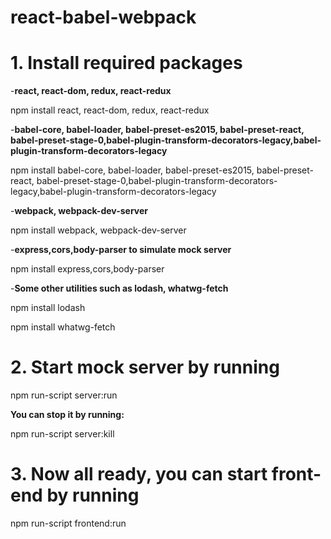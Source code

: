 # react-babel-webpack

<H1>1. Install required packages</H1>

-<b>react, react-dom, redux, react-redux</b>

npm install react, react-dom, redux, react-redux

-<b>babel-core, babel-loader, babel-preset-es2015, babel-preset-react, babel-preset-stage-0,babel-plugin-transform-decorators-legacy,babel-plugin-transform-decorators-legacy</b>

npm install babel-core, babel-loader, babel-preset-es2015, babel-preset-react, babel-preset-stage-0,babel-plugin-transform-decorators-legacy,babel-plugin-transform-decorators-legacy

-<b>webpack, webpack-dev-server</b>

npm install webpack, webpack-dev-server

-<b>express,cors,body-parser to simulate mock server</b>

npm install express,cors,body-parser

-<b>Some other utilities such as lodash, whatwg-fetch</b>

npm install lodash

npm install whatwg-fetch

<H1>2. Start mock server by running</H1>

npm run-script server:run

<b>You can stop it by running:</b>

npm run-script server:kill

<H1>3. Now all ready, you can start front-end by running</H1>

npm run-script frontend:run








